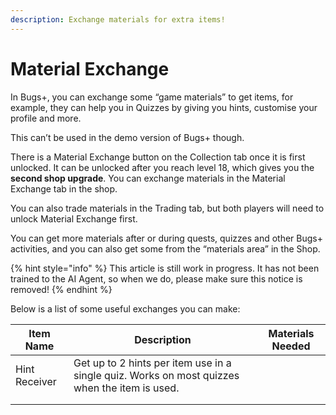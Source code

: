 ```yaml
---
description: Exchange materials for extra items!
---
```


# Material Exchange

In Bugs+, you can exchange some “game materials” to get items, for example, they can help you in Quizzes by giving you hints, customise your profile and more.

This can’t be used in the demo version of Bugs+ though.

There is a Material Exchange button on the Collection tab once it is first unlocked. It can be unlocked after you reach level 18, which gives you the **second shop upgrade**. You can exchange materials in the Material Exchange tab in the shop.

You can also trade materials in the Trading tab, but both players will need to unlock Material Exchange first.

You can get more materials after or during quests, quizzes and other Bugs+ activities, and you can also get some from the “materials area” in the Shop.

{% hint style="info" %}
This article is still work in progress. It has not been trained to the AI Agent, so when we do, please make sure this notice is removed!
{% endhint %}

Below is a list of some useful exchanges you can make:

| Item Name     | Description                                                                                   | Materials Needed |
| ------------- | --------------------------------------------------------------------------------------------- | ---------------- |
| Hint Receiver | Get up to 2 hints per item use in a single quiz. Works on most quizzes when the item is used. |                  |
|               |                                                                                               |                  |
|               |                                                                                               |                  |
